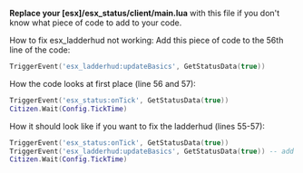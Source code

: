 **Replace your [esx]/esx_status/client/main.lua** with this file if you don't know what piece of code to add to your code.

How to fix esx_ladderhud not working:
Add this piece of code to the 56th line of the code:
```lua
TriggerEvent('esx_ladderhud:updateBasics', GetStatusData(true))
```

How the code looks at first place (line 56 and 57):
```lua
TriggerEvent('esx_status:onTick', GetStatusData(true))
Citizen.Wait(Config.TickTime)
```

How it should look like if you want to fix the ladderhud (lines 55-57):
```lua
TriggerEvent('esx_status:onTick', GetStatusData(true))
TriggerEvent('esx_ladderhud:updateBasics', GetStatusData(true)) -- add this line of code.
Citizen.Wait(Config.TickTime)
```
